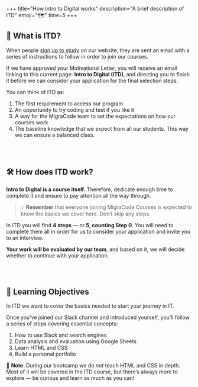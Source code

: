 +++
title="How Intro to Digital works"
description="A brief description of ITD"
emoji="🗺️"
time=5
+++


## 🧭 What is ITD?

When people [sign up to study](https://migracode.org/web-development-course/) on our website, they are sent an email with a series of instructions to follow in order to join our courses.

If we have approved your Motivational Letter, you will receive an email linking to this current page: **Intro to Digital (ITD)**, and directing you to finish it before we can consider your application for the final selection steps.

You can think of ITD as:

1. The first requirement to access our program  
2. An opportunity to try coding and test if you like it  
3. A way for the MigraCode team to set the expectations on how our courses work  
4. The baseline knowledge that we expect from all our students. This way we can ensure a balanced class.  

<br>
<br>

## 🛠️ How does ITD work?

**Intro to Digital is a course itself.** Therefore, dedicate enough time to complete it and ensure to pay attention all the way through.

> 💡 **Remember** that everyone joining MigraCode Courses is expected to know the basics we cover here. Don’t skip any steps.

In ITD you will find **4 steps** — or **5, counting Step 0**. You will need to complete them all in order for us to consider your application and invite you to an interview.

**Your work will be evaluated by our team**, and based on it, we will decide whether to continue with your application.

<br>
<br>

## 🎯 Learning Objectives

In ITD we want to cover the basics needed to start your journey in IT.

Once you’ve joined our Slack channel and introduced yourself, you’ll follow a series of steps covering essential concepts:

1. How to use Slack and search engines  
2. Data analysis and evaluation using Google Sheets  
3. Learn HTML and CSS  
4. Build a personal portfolio  

👀 **Note**: During our bootcamp we do *not* teach HTML and CSS in depth. Most of it will be covered in the ITD course, but there’s always more to explore — be curious and learn as much as you can!

<br>
